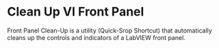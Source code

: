 # Clean Up VI Front Panel

Front Panel Clean-Up is a utility (Quick-Srop Shortcut) that automatically cleans up the controls and indicators of a LabVIEW front panel.
